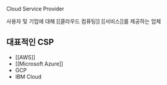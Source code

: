 Cloud Service Provider

사용자 및 기업에 대해 [[클라우드 컴퓨팅]] [[서비스]]를 제공하는 업체

## 대표적인 CSP
- [[AWS]]
- [[Microsoft Azure]]
- GCP
- IBM Cloud